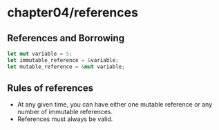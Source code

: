 # chapter04/references

## References and Borrowing

```rust
let mut variable = 5;
let immutable_reference = &variable;
let mutable_reference = &mut variable;
```

## Rules of references

- At any given time, you can have either one mutable reference or any number of
  immutable references.
- References must always be valid.
